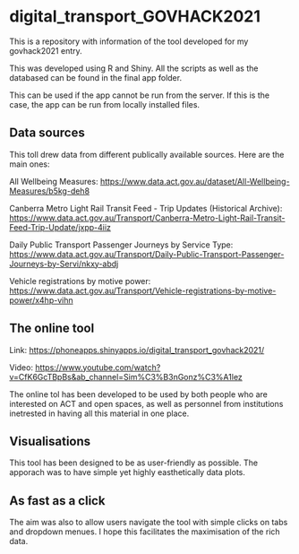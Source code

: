 # digital_transport_GOVHACK2021
This is a repository with information of the tool developed for my govhack2021 entry.

This was developed using R and Shiny. All the scripts as well as the databased can be found in the final app folder.

This can be used if the app cannot be run from the server. If this is the case, the app can be run from locally installed files.

## Data sources
This toll drew data from different publically available sources. Here are the main ones:

All Wellbeing Measures: https://www.data.act.gov.au/dataset/All-Wellbeing-Measures/b5kg-deh8

Canberra Metro Light Rail Transit Feed - Trip Updates (Historical Archive): https://www.data.act.gov.au/Transport/Canberra-Metro-Light-Rail-Transit-Feed-Trip-Update/jxpp-4iiz

Daily Public Transport Passenger Journeys by Service Type: https://www.data.act.gov.au/Transport/Daily-Public-Transport-Passenger-Journeys-by-Servi/nkxy-abdj

Vehicle registrations by motive power: https://www.data.act.gov.au/Transport/Vehicle-registrations-by-motive-power/x4hp-vihn

## The online tool

Link: https://phoneapps.shinyapps.io/digital_transport_govhack2021/

Video: https://www.youtube.com/watch?v=CfK6GcTBpBs&ab_channel=Sim%C3%B3nGonz%C3%A1lez

The online tol has been developed to be used by both people who are interested on ACT and open spaces, as well as personnel from institutions inetrested in having all this material in one place.

## Visualisations
This tool has been designed to be as user-friendly as possible. The apporach was to have simple yet highly easthetically data plots.

## As fast as a click
The aim was also to allow users navigate the tool with simple clicks on tabs and dropdown menues. I hope this facilitates the maximisation of the rich data.
